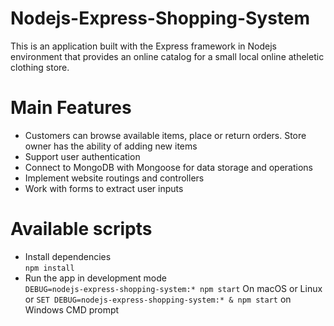 # Nodejs-Express-Shopping-System
This is an application built with the Express framework in Nodejs environment that provides an online catalog for a small local online atheletic clothing store.

# Main Features
- Customers can browse available items, place or return orders. Store owner has the ability of adding new items
- Support user authentication
- Connect to MongoDB with Mongoose for data storage and operations
- Implement website routings and controllers 
- Work with forms to extract user inputs

# Available scripts
- Install dependencies\
```npm install```
- Run the app in development mode\
```DEBUG=nodejs-express-shopping-system:* npm start``` On macOS or Linux or ```SET DEBUG=nodejs-express-shopping-system:* & npm start``` on Windows CMD prompt

